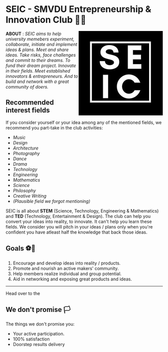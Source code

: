# SEIC - SMVDU Entrepreneurship & Innovation Club 🚀✨

<img align="right"
     title="SEIC logo" src="./logo.jpg">
     
**ABOUT** : 
_SEIC aims to help university memebers experiment, collaborate, initiate and implement ideas & plans. Meet and share ideas. Take risks, face challenges and commit to their dreams. To fund their dream project. Innovate in their fields. Meet established innovators & entrepreneurs. And to build and network with a great community of doers._

## Recommended interest fields
If you consider yourself or your idea among any of the mentioned fields, we recommend you part-take in the club activities:
+ *Music*
+ *Design*
+ *Architecture*
+ *Photography*
+ *Dance*
+ *Drama*
+ *Technology*
+ *Engineering*
+ *Mathematics*
+ *Science*
+ *Philosophy*
+ *Creative Writing*
+ *(Plausible field we forgot mentioning)*

SEIC is all about **STEM** (Science, Technology, Engineering & Mathematics) and **TED** (Technology, Entertainment & Design). The club can help you convert your ideas into reality, to innovate. It can't help you learn these fields. We consider you will pitch in your ideas / plans only when you're confident you have atleast half the knowledge that back those ideas.

## Goals ⚽🥅
1. Encourage and develop ideas into reality / products.
2. Promote and nourish an active makers' community.
3. Help members realize individual and group potential.
4. Aid in networking and exposing great products and ideas. 

---
Head over to the 

## We don't promise 🏳️
The things we don't promise you:
+ Your active participation.
+ 100% satisfaction
+ Doorstep results delivery

